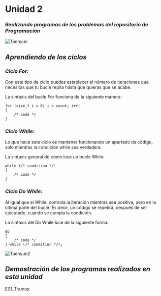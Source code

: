 # **Unidad 2**
### *Realizando programas de los problemas del repositorio de Programación*

![Taehyun](https://i.pinimg.com/564x/6e/2f/90/6e2f90b974d5b15eb7ceb58d4ab82c60.jpg)

## *Aprendiendo de los ciclos*
### *Ciclo For:*
Con este tipo de ciclo puedes establecer el número de iteraciones que necesitas que tu bucle repita hasta que quieras que se acabe.

La sintaxis del bucle For funciona de la siguiente manera:  
```
for (size_t i = 0; i < count; i++)
{
    /* code */
}
```

### *Ciclo While:*
Lo que hace este ciclo es mantener funcionando un apartado de código, solo mientras la condición while sea verdadera.

La sintaxis general de cómo luce un bucle While:
```
while (/* condition */)
{
    /* code */
}
```

### *Ciclo Do While:*
Al igual que el While, controla la iteración mientras sea positiva, pero en la última parte del bucle. Es decir, un código se repetirá, después de ser ejecutado, cuando se cumpla la condición.

La sintaxis del Do While luce de la siguiente forma:
```
do
{
    /* code */
} while (/* condition */);
```
![Taehyun2](https://i.pinimg.com/236x/f0/3f/c6/f03fc6b7e6a79c0f510ca2c0b390d3ef.jpg)  
## *Demostración de los programas realizados en esta unidad*
E01_Tramos:  


